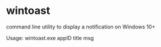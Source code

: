 # wintoast
command line utility to display a notification on Windows 10+

Usage: wintoast.exe appID title msg
